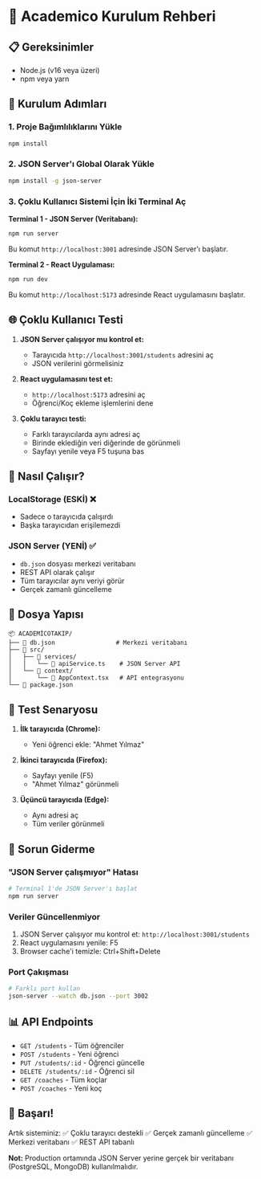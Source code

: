 # 🚀 Academico Kurulum Rehberi

## 📋 Gereksinimler
- Node.js (v16 veya üzeri)
- npm veya yarn

## 🔧 Kurulum Adımları

### 1. Proje Bağımlılıklarını Yükle
```bash
npm install
```

### 2. JSON Server'ı Global Olarak Yükle
```bash
npm install -g json-server
```

### 3. Çoklu Kullanıcı Sistemi İçin İki Terminal Aç

**Terminal 1 - JSON Server (Veritabanı):**
```bash
npm run server
```
Bu komut `http://localhost:3001` adresinde JSON Server'ı başlatır.

**Terminal 2 - React Uygulaması:**
```bash
npm run dev
```
Bu komut `http://localhost:5173` adresinde React uygulamasını başlatır.

## 🌐 Çoklu Kullanıcı Testi

1. **JSON Server çalışıyor mu kontrol et:**
   - Tarayıcıda `http://localhost:3001/students` adresini aç
   - JSON verilerini görmelisiniz

2. **React uygulamasını test et:**
   - `http://localhost:5173` adresini aç
   - Öğrenci/Koç ekleme işlemlerini dene

3. **Çoklu tarayıcı testi:**
   - Farklı tarayıcılarda aynı adresi aç
   - Birinde eklediğin veri diğerinde de görünmeli
   - Sayfayı yenile veya F5 tuşuna bas

## 🔄 Nasıl Çalışır?

### LocalStorage (ESKİ) ❌
- Sadece o tarayıcıda çalışırdı
- Başka tarayıcıdan erişilemezdi

### JSON Server (YENİ) ✅
- `db.json` dosyası merkezi veritabanı
- REST API olarak çalışır
- Tüm tarayıcılar aynı veriyi görür
- Gerçek zamanlı güncelleme

## 📁 Dosya Yapısı

```
📦 ACADEMİCOTAKIP/
├── 📄 db.json                 # Merkezi veritabanı
├── 📁 src/
│   ├── 📁 services/
│   │   └── 📄 apiService.ts    # JSON Server API
│   └── 📁 context/
│       └── 📄 AppContext.tsx   # API entegrasyonu
└── 📄 package.json
```

## 🎯 Test Senaryosu

1. **İlk tarayıcıda (Chrome):**
   - Yeni öğrenci ekle: "Ahmet Yılmaz"

2. **İkinci tarayıcıda (Firefox):**
   - Sayfayı yenile (F5)
   - "Ahmet Yılmaz" görünmeli

3. **Üçüncü tarayıcıda (Edge):**
   - Aynı adresi aç
   - Tüm veriler görünmeli

## 🚨 Sorun Giderme

### "JSON Server çalışmıyor" Hatası
```bash
# Terminal 1'de JSON Server'ı başlat
npm run server
```

### Veriler Güncellenmiyor
1. JSON Server çalışıyor mu kontrol et: `http://localhost:3001/students`
2. React uygulamasını yenile: F5
3. Browser cache'i temizle: Ctrl+Shift+Delete

### Port Çakışması
```bash
# Farklı port kullan
json-server --watch db.json --port 3002
```

## 📊 API Endpoints

- `GET /students` - Tüm öğrenciler
- `POST /students` - Yeni öğrenci
- `PUT /students/:id` - Öğrenci güncelle
- `DELETE /students/:id` - Öğrenci sil
- `GET /coaches` - Tüm koçlar
- `POST /coaches` - Yeni koç

## 🎉 Başarı!

Artık sisteminiz:
✅ Çoklu tarayıcı destekli
✅ Gerçek zamanlı güncelleme
✅ Merkezi veritabanı
✅ REST API tabanlı

**Not:** Production ortamında JSON Server yerine gerçek bir veritabanı (PostgreSQL, MongoDB) kullanılmalıdır.

